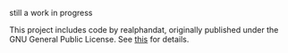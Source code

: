 still a work in progress

This project includes code by realphandat, originally published under the GNU General Public License.
See [this](https://github.com/realphandat/phandat-selfbot/tree/main) for details.

